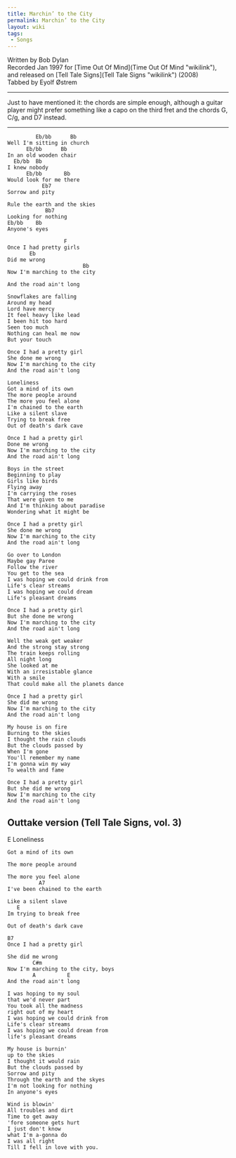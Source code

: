 ```yaml
---
title: Marchin’ to the City
permalink: Marchin’ to the City
layout: wiki
tags:
 - Songs
---
```


Written by Bob Dylan  
Recorded Jan 1997 for [Time Out Of Mind](Time Out Of Mind "wikilink"),
and released on [Tell Tale Signs](Tell Tale Signs "wikilink") (2008)  
Tabbed by Eyolf Østrem

* * * * *

Just to have mentioned it: the chords are simple enough, although a
guitar player might prefer something like a capo on the third fret and
the chords G, C/g, and D7 instead.

* * * * *

             Eb/bb      Bb
    Well I'm sitting in church
          Eb/bb      Bb
    In an old wooden chair
      Eb/bb  Bb
    I knew nobody
          Eb/bb       Bb
    Would look for me there
               Eb7
    Sorrow and pity

    Rule the earth and the skies
                Bb7
    Looking for nothing
    Eb/bb    Bb
    Anyone's eyes

                      F
    Once I had pretty girls
           Eb
    Did me wrong
                            Bb
    Now I'm marching to the city

    And the road ain't long

    Snowflakes are falling
    Around my head
    Lord have mercy
    It feel heavy like lead
    I been hit too hard
    Seen too much
    Nothing can heal me now
    But your touch

    Once I had a pretty girl
    She done me wrong
    Now I'm marching to the city
    And the road ain't long

    Loneliness
    Got a mind of its own
    The more people around
    The more you feel alone
    I'm chained to the earth
    Like a silent slave
    Trying to break free
    Out of death's dark cave

    Once I had a pretty girl
    Done me wrong
    Now I'm marching to the city
    And the road ain't long

    Boys in the street
    Beginning to play
    Girls like birds
    Flying away
    I'm carrying the roses
    That were given to me
    And I'm thinking about paradise
    Wondering what it might be

    Once I had a pretty girl
    She done me wrong
    Now I'm marching to the city
    And the road ain't long

    Go over to London
    Maybe gay Paree
    Follow the river
    You get to the sea
    I was hoping we could drink from
    Life's clear streams
    I was hoping we could dream
    Life's pleasant dreams

    Once I had a pretty girl
    But she done me wrong
    Now I'm marching to the city
    And the road ain't long

    Well the weak get weaker
    And the strong stay strong
    The train keeps rolling
    All night long
    She looked at me
    With an irresistable glance
    With a smile
    That could make all the planets dance

    Once I had a pretty girl
    She did me wrong
    Now I'm marching to the city
    And the road ain't long

    My house is on fire
    Burning to the skies
    I thought the rain clouds
    But the clouds passed by
    When I'm gone
    You'll remember my name
    I'm gonna win my way
    To wealth and fame

    Once I had a pretty girl
    But she did me wrong
    Now I'm marching to the city
    And the road ain't long

<h2 class="songversion">
Outtake version (Tell Tale Signs, vol. 3)

</h2>
    E
    Loneliness

    Got a mind of its own

    The more people around

    The more you feel alone
              A7
    I've been chained to the earth

    Like a silent slave
       E
    Im trying to break free

    Out of death's dark cave

    B7
    Once I had a pretty girl

    She did me wrong
            C#m
    Now I'm marching to the city, boys
            A          E
    And the road ain't long

    I was hoping to my soul
    that we'd never part
    You took all the madness
    right out of my heart
    I was hoping we could drink from
    Life's clear streams
    I was hoping we could dream from
    life's pleasant dreams

    My house is burnin'
    up to the skies
    I thought it would rain
    But the clouds passed by
    Sorrow and pity
    Through the earth and the skyes
    I'm not looking for nothing
    In anyone's eyes

    Wind is blowin'
    All troubles and dirt
    Time to get away
    'fore someone gets hurt
    I just don't know
    what I'm a-gonna do
    I was all right
    Till I fell in love with you.
